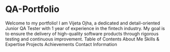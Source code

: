 # QA-Portfolio
Welcome to my portfolio! I am Vijeta Ojha, a dedicated and detail-oriented Junior QA Tester with 1 year of experience in the fintech industry. My goal is to ensure the delivery of high-quality software products through rigorous testing and continuous improvement.
Table of Contents
About Me
Skills & Expertise
Projects
Achievements
Contact Information
